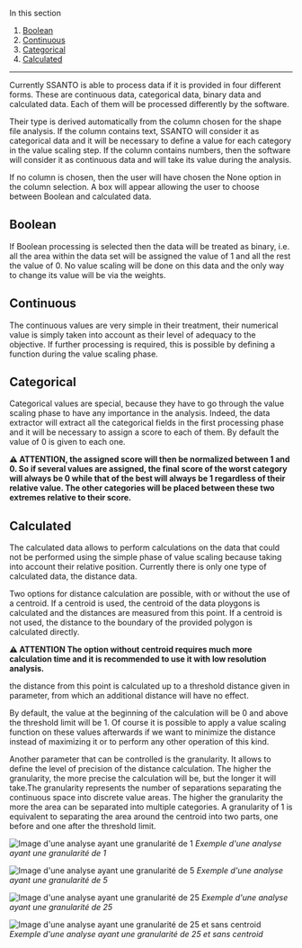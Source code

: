 In this section

1. [Boolean](#boolean)
2. [Continuous](#continuous)
3. [Categorical](#categorical)
4. [Calculated](#calculated)

---

Currently SSANTO is able to process data if it is provided in four different forms. These are continuous data, categorical data, binary data and calculated data. Each of them will be processed differently by the software.

Their type is derived automatically from the column chosen for the shape file analysis. If the column contains text, SSANTO will consider it as categorical data and it will be necessary to define a value for each category in the value scaling step. If the column contains numbers, then the software will consider it as continuous data and will take its value during the analysis.

If no column is chosen, then the user will have chosen the None option in the column selection. A box will appear allowing the user to choose between Boolean and calculated data.

## Boolean

If Boolean processing is selected then the data will be treated as binary, i.e. all the area within the data set will be assigned the value of 1 and all the rest the value of 0. No value scaling will be done on this data and the only way to change its value will be via the weights.

## Continuous

The continuous values are very simple in their treatment, their numerical value is simply taken into account as their level of adequacy to the objective. If further processing is required, this is possible by defining a function during the value scaling phase.

## Categorical

Categorical values are special, because they have to go through the value scaling phase to have any importance in the analysis. Indeed, the data extractor will extract all the categorical fields in the first processing phase and it will be necessary to assign a score to each of them. By default the value of 0 is given to each one.

**⚠ ATTENTION, the assigned score will then be normalized between 1 and 0. So if several values are assigned, the final score of the worst category will always be 0 while that of the best will always be 1 regardless of their relative value. The other categories will be placed between these two extremes relative to their score.**

## Calculated

The calculated data allows to perform calculations on the data that could not be performed using the simple phase of value scaling because taking into account their relative position.
Currently there is only one type of calculated data, the distance data.

Two options for distance calculation are possible, with or without the use of a centroid. If a centroid is used, the centroid of the data ploygons is calculated and the distances are measured from this point. If a centroid is not used, the distance to the boundary of the provided polygon is calculated directly.

**⚠ ATTENTION The option without centroid requires much more calculation time and it is recommended to use it with low resolution analysis.**

the distance from this point is calculated up to a threshold distance given in parameter, from which an additional distance will have no effect.

By default, the value at the beginning of the calculation will be 0 and above the threshold limit will be 1. Of course it is possible to apply a value scaling function on these values afterwards if we want to minimize the distance instead of maximizing it or to perform any other operation of this kind.

Another parameter that can be controlled is the granularity. It allows to define the level of precision of the distance calculation. The higher the granularity, the more precise the calculation will be, but the longer it will take.The granularity represents the number of separations separating the continuous space into discrete value areas. The higher the granularity the more the area can be separated into multiple categories. A granularity of 1 is equivalent to separating the area around the centroid into two parts, one before and one after the threshold limit.

![Image d'une analyse ayant une granularité de 1](./granularity_1.jpg)
_Exemple d'une analyse ayant une granularité de 1_

![Image d'une analyse ayant une granularité de 5](./granularity_5.jpg)
_Exemple d'une analyse ayant une granularité de 5_

![Image d'une analyse ayant une granularité de 25](./granularity_25.jpg)
_Exemple d'une analyse ayant une granularité de 25_

![Image d'une analyse ayant une granularité de 25 et sans centroid](./granularity_25_False.jpg)
_Exemple d'une analyse ayant une granularité de 25 et sans centroid_
